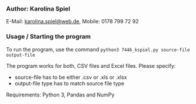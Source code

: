 ### Author: Karolina Spiel

E-Mail: karolina.spiel@web.de, Mobile: 0178 799 72 92

### Usage / Starting the program

To run the program, use the command ```python3 7446_kspiel.py source-file output-file```

The program works for both, CSV files and Excel files. Please specify:
* source-file has to be either .csv or .xls or .xlsx
* output-file type has to match source file type

Requirements: Python 3, Pandas and NumPy
